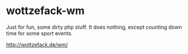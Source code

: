 wottzefack-wm
=============

Just for fun, some dirty php stuff.
It does nothing, except counting down time for some sport events.

http://wottzefack.de/wm/
